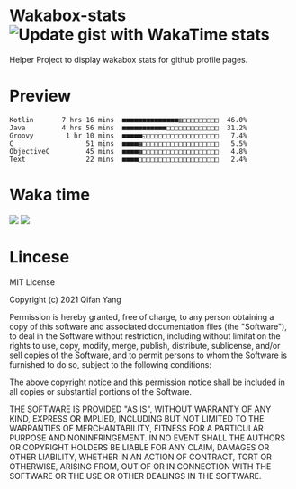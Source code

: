  # Wakabox-stats ![Update gist with WakaTime stats](https://github.com/underwindfall/wakabox-stats/workflows/Update%20gist%20with%20WakaTime%20stats/badge.svg)

  Helper Project to display wakabox stats for github profile pages. 
 # Preview 
  
  ```  
 Kotlin       7 hrs 16 mins  ■■■■■■■■■■■■■■▥□□□□□□□□□  46.0%
Java         4 hrs 56 mins  ■■■■■■■■■■■□□□□□□□□□□□□□  31.2%
Groovy        1 hr 10 mins  ■■■■■◱□□□□□□□□□□□□□□□□□□   7.4%
C                  51 mins  ■■■■▦□□□□□□□□□□□□□□□□□□□   5.5%
ObjectiveC         45 mins  ■■■■▦□□□□□□□□□□□□□□□□□□□   4.8%
Text               22 mins  ■■■■□□□□□□□□□□□□□□□□□□□□   2.4% 
 ``` 
  
 
 
  
  # Waka time 

  ![](https://wakatime.com/share/@underwindfall/04fb31b6-0c1f-434d-b3a5-ac5e62f5364c.svg)
  ![](https://wakatime.com/share/@underwindfall/3d98f640-5c0f-4faf-b8df-1c48dec045b2.svg)
  
  # Lincese 

  MIT License

  Copyright (c) 2021 Qifan Yang
  
  Permission is hereby granted, free of charge, to any person obtaining a copy
  of this software and associated documentation files (the "Software"), to deal
  in the Software without restriction, including without limitation the rights
  to use, copy, modify, merge, publish, distribute, sublicense, and/or sell
  copies of the Software, and to permit persons to whom the Software is
  furnished to do so, subject to the following conditions:
  
  The above copyright notice and this permission notice shall be included in all
  copies or substantial portions of the Software.
  
  THE SOFTWARE IS PROVIDED "AS IS", WITHOUT WARRANTY OF ANY KIND, EXPRESS OR
  IMPLIED, INCLUDING BUT NOT LIMITED TO THE WARRANTIES OF MERCHANTABILITY,
  FITNESS FOR A PARTICULAR PURPOSE AND NONINFRINGEMENT. IN NO EVENT SHALL THE
  AUTHORS OR COPYRIGHT HOLDERS BE LIABLE FOR ANY CLAIM, DAMAGES OR OTHER
  LIABILITY, WHETHER IN AN ACTION OF CONTRACT, TORT OR OTHERWISE, ARISING FROM,
  OUT OF OR IN CONNECTION WITH THE SOFTWARE OR THE USE OR OTHER DEALINGS IN THE
  SOFTWARE.

